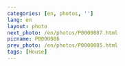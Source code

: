 ```yaml
---
categories: [en, photos, '']
lang: en
layout: photo
next_photo: /en/photos/P0000087.html
picname: P0000086
prev_photo: /en/photos/P0000085.html
tags: [House]
---
```

